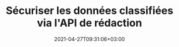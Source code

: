 ---
############################# Static ############################
layout: "product"
date: 2021-04-27T09:31:06+03:00
draft: false

product: "Redaction"
product_tag: "redaction"
platform: ".NET"
platform_tag: "net"

############################# Head ############################
head_title: "API de rédaction C# .NET | Masquer le texte privé des images PDF Word Excel"
head_description: "API de rédaction de documents pour .NET. Masquez, masquez ou supprimez le contenu sensible des PDF, Microsoft Word, Excel, des présentations et des images raster."

############################# Header ############################
title: "Sécuriser les données classifiées via l'API de rédaction"
description: "Masquez, masquez ou supprimez le contenu sensible et les métadonnées des documents, feuilles de calcul, présentations, fichiers PDF et images raster à l'aide de l'API .NET."
button:
    enable: true

############################# SubMenu ############################
submenu:
    enable: true
    
    left:
        img_alt: "GroupDocs.Redaction for .NET"
        image: "https://www.groupdocs.cloud/templates/groupdocs/images/product-logos/groupdocs-redaction-net.png"
        product: "GroupDocs.Redaction"
        platform: ".NET"

    middle:
        button:
            # button loop
            - link: "#overview"
              text: "Aperçu"

            # button loop
            - link: "#features"
              text: "Caractéristiques"

            # button loop
            - link: "#support"
              text: "Support"

            # button loop
            - link: "https://products.groupdocs.app/redaction"
              text: "Live Demo"

            # button loop
            - link: "https://purchase.groupdocs.com/pricing/redaction/net"
              text: "Pricing"

    right:
        link_download: "https://downloads.groupdocs.com/redaction"
        link_learn: "https://docs.groupdocs.com/redaction/net/"
        link_buy: "https://purchase.groupdocs.com"

############################# Overview ############################
overview:
    enable: true
    content: |
      GroupDocs.Redaction pour .NET est une bibliothèque d'API qui vous aide à effacer les données sensibles et classifiées de divers formats de fichiers, tels que Microsoft Word, Excel, PowerPoint et PDF. L'interface unique indépendante du format de notre API de rédaction prend en charge la rédaction de différents types, par exemple la rédaction de texte, la rédaction de métadonnées, la rédaction d'annotations et la rédaction de documents tabulaires. GroupDocs.Redaction pour l'API .NET vous permet également de supprimer des fichiers protégés par mot de passe. Vous êtes autorisé à enregistrer le document dans son format d'origine et à créer un document PDF épuré avec des images raster des pages d'origine.
    tabs:
      enable: true
      
      ## TAB ONE ##
      tab_one:
        description: |
          Voici un aperçu de GroupDocs.Redaction pour .NET:
      
        right:
          enable: true
          icon: "fab fa-html5"
          title: "Aperçu"
          content: |
            * Texte expurgé
            * Masquer les métadonnées
            * Expurger l'annotation
            * Caviarder le document tabulaire
            * Masquer les fichiers protégés
            * Personnalisation
      
      ## TAB TWO ##
      tab_two:
        description: |
          GroupDocs.Redaction pour .NET prend en charge les [formats de fichier de document] suivants (https://docs.groupdocs.com/redaction/net/supported-document-formats/):

        right:
          enable: true
          table:
            # table loop
            - title: "Caviarder le texte, les métadonnées et les commentaires"
              content: |
                * **Word**: DOC, DOCX, DOT, ODT, DOTX, DOCM, DOTM, RTF
                * **Excel**: XLS, XLSX, XLT, XLTX, XLSM, XLTM, CSV
                * **PowerPoint**: PPT, PPTX, PPS, PPSX, POTX, PPTM, PPSM, POTM
                * **Mise en page fixe**: PDF
                * **Images tramées**: JPG, BMP, PNG, GIF, TIFF

      ## TAB THREE ##
      tab_three:
        description: |
          GroupDocs.Redaction for .NET prend en charge la suite Systèmes d'exploitation, Frameworks & Directeur chargé d'emballages:
        
        left:
          enable: true
          table:
            # table loop
            - icon: "fab fa-windows"
              title: "Systèmes d'exploitation"
              content: |
                * Windows Desktop
                * Windows Server
                * Windows Azure
                * Linux

            # table loop
            - icon: "fas fa-code"
              title: "Cadres pris en charge"
              content: |
                * .NET Framework 2.0 ou supérieur
                * .NET Standard 2.0
                * .NET Core 2.0

        right:
          enable: true
          table:
            # table loop
            - icon: "fas fa-box"
              title: "Directeur chargé d'emballage"
              content: |
                * NuGet

            # table loop
            - icon: "fas fa-tools"
              title: "Environnements de développement"
              content: |
                * Microsoft Visual Studio
                * Xamarin.Android
                * Xamarin.IOS
                * Xamarin.Mac
                * MonoDevelop

############################# Features ############################
features:
    enable: true
    title: "GroupDocs.Redaction for .NET Caractéristiques"

    feature:
      # feature loop
      - icon: "fas fa-copy"
        content: "Effectuez une recherche sensible à la casse pour la rédaction exacte de la phrase"

      # feature loop
      - icon: "fas fa-eye"
        content: "Utilisez la boîte de couleur pour masquer le texte expurgé au lieu du remplacement de chaîne"

      # feature loop
      - icon: "fas fa-bolt"
        content: "Localisez et biffez n'importe quel texte à l'aide de la recherche d'expressions régulières"
      
      # feature loop
      - icon: "fas fa-file-powerpoint"
        content: "Filtrer tout ou partie des informations de métadonnées classifiées du document"

      # feature loop
      - icon: "fas fa-code"
        content: "Effacez rapidement les informations de métadonnées complètes d'un document spécifique"

      # feature loop
      - icon: "fas fa-cloud"
        content: "Définir une portée de la biffure sur une feuille de calcul et/ou une colonne spécifique dans Excel"

      # feature loop
      - icon: "fas fa-remove-format"
        content: "Supprimer tout ou partie des commentaires et autres annotations du document"

      # feature loop
      - icon: "fas fa-comment-slash"
        content: "Rechercher et supprimer des données sensibles du texte d'annotation"

      # feature loop
      - icon: "fas fa-location-arrow"
        content: "Capacité à travailler avec vos propres formats et rédactions"

      # feature loop
      - icon: "fas fa-border-all"
        content: "Prise en charge des formats d'image raster et des suppressions de régions d'image"

      # feature loop
      - icon: "fas fa-wrench"
        content: "Spécifier un ensemble de règles de masquage (politique) dans le fichier XML"

      # feature loop
      - icon: "fas fa-columns"
        content: "Spécifiez la plage de pages et le niveau de conformité PDF lors de la conversion en PDF"

      # feature loop
      - icon: "fas fa-file-word"
        content: "Modifier ou supprimer les métadonnées EXIF des fichiers image"

      # feature loop
      - icon: "fas fa-envelope"
        content: "Masquer les images intégrées dans les documents PDF, Word et de présentation"

      # feature loop
      - icon: "fas fa-print"
        content: "Enregistrer une politique de masquage en tant que fichier XML"

    more_feature:
      # more_feature_loop
      - title: "Caviardez vos données classifiées avec facilité et contrôle"
        content: |
          L'API GroupDocs.Redaction pour .NET vous permet de contrôler totalement la manière dont vous souhaitez masquer ou effacer vos informations classifiées importantes du document pris en charge. Utiliser notre API de rédaction est assez simple et direct.  

          Dans l'exemple suivant, nous chargeons un document pris en charge, supprimons tout texte, correspondant à "2 chiffres, espace ou rien, 2 chiffres, encore un espace et 6 chiffres" (tel que 12 34 567890) avec une boîte de couleur bleue en utilisant C#. Une fois cela fait, il enregistre le document dans son format d'origine en le renommant avec un suffixe ajouté "_Redacted":

          ```cs
          // Créer une instance de la classe Redactor
          using (Redactor redactor = new Redactor("sample.docx"))
          {
            // Appliquer la rédaction
            redactor.Apply(new RegexRedaction("\\d{2}\\s*\\d{2}[^\\d]*\\d{6}", new ReplacementOptions(System.Drawing.Color.Blue)));
            redactor.Save();
          }
          ```

############################# Support ############################
support:
    enable: true

############################# Solutions ############################
solutions:
    enable: true
    title: "GroupDocs.Redaction propose des API de visualisation de documents pour d'autres environnements de développement populaires"

    solution:
        # solution loop
        - img_alt: "GroupDocs.Redaction for Java"
          image: "https://www.groupdocs.cloud/templates/groupdocs/images/product-logos/groupdocs-redaction-java.png"
          product: "GroupDocs.Redaction"
          platform: "Java"
          link: "/redaction/java/"

############################# Back to top ###############################
back_to_top:
  enable: true
---
